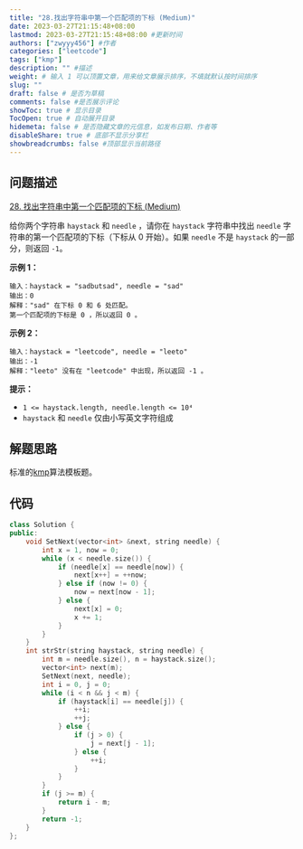 ```yaml
---
title: "28.找出字符串中第一个匹配项的下标 (Medium)"
date: 2023-03-27T21:15:48+08:00
lastmod: 2023-03-27T21:15:48+08:00 #更新时间
authors: ["zwyyy456"] #作者
categories: ["leetcode"]
tags: ["kmp"]
description: "" #描述
weight: # 输入 1 可以顶置文章，用来给文章展示排序，不填就默认按时间排序
slug: ""
draft: false # 是否为草稿
comments: false #是否展示评论
showToc: true # 显示目录
TocOpen: true # 自动展开目录
hidemeta: false # 是否隐藏文章的元信息，如发布日期、作者等
disableShare: true # 底部不显示分享栏
showbreadcrumbs: false #顶部显示当前路径
---
```

## 问题描述
[28. 找出字符串中第一个匹配项的下标 (Medium)](https://leetcode.cn/problems/find-the-index-of-the-first-occurrence-in-a-string/)

给你两个字符串 `haystack` 和 `needle` ，请你在 `haystack` 字符串中找出
`needle` 字符串的第一个匹配项的下标（下标从 0 开始）。如果 `needle` 不是 `haystack`
的一部分，则返回  `-1`。

**示例 1：**

```
输入：haystack = "sadbutsad", needle = "sad"
输出：0
解释："sad" 在下标 0 和 6 处匹配。
第一个匹配项的下标是 0 ，所以返回 0 。

```

**示例 2：**

```
输入：haystack = "leetcode", needle = "leeto"
输出：-1
解释："leeto" 没有在 "leetcode" 中出现，所以返回 -1 。

```

**提示：**

- `1 <= haystack.length, needle.length <= 10⁴`
- `haystack` 和 `needle` 仅由小写英文字符组成

## 解题思路
标准的[kmp](https://blog.zwyyy456.tech/zh/posts/tech/kmp)算法模板题。

## 代码
```cpp
class Solution {
public:
    void SetNext(vector<int> &next, string needle) {
        int x = 1, now = 0;
        while (x < needle.size()) {
            if (needle[x] == needle[now]) {
                next[x++] = ++now;
            } else if (now != 0) {
                now = next[now - 1];
            } else {
                next[x] = 0;
                x += 1;
            }
        }
    }
    int strStr(string haystack, string needle) {
        int m = needle.size(), n = haystack.size();
        vector<int> next(m);
        SetNext(next, needle);
        int i = 0, j = 0;
        while (i < n && j < m) {
            if (haystack[i] == needle[j]) {
                ++i;
                ++j;
            } else {
                if (j > 0) {
                    j = next[j - 1];
                } else {
                    ++i;
                }
            }
        }
        if (j >= m) {
            return i - m;
        }
        return -1;
    }
};
```